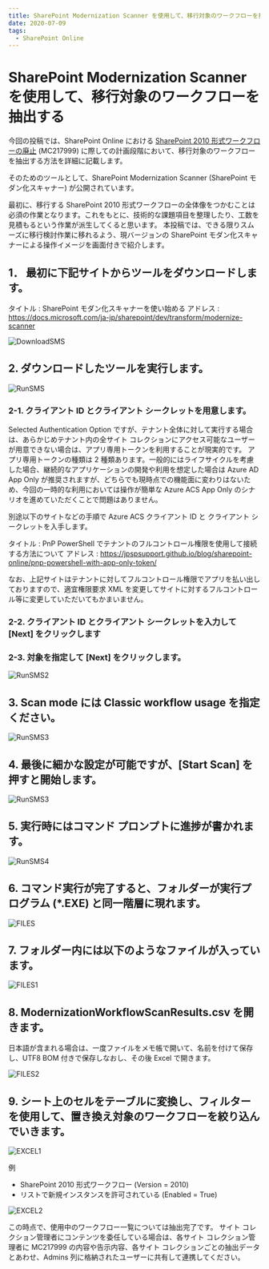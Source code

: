 ```yaml
---
title: SharePoint Modernization Scanner を使用して、移行対象のワークフローを抽出する
date: 2020-07-09
tags:
  - SharePoint Online
---
```


# SharePoint Modernization Scanner を使用して、移行対象のワークフローを抽出する

今回の投稿では、SharePoint Online における [SharePoint 2010 形式ワークフローの廃止](https://support.microsoft.com/ja-jp/office/1ca3fff8-9985-410a-85aa-8120f626965f?ui=ja-jp&rs=ja-jp&ad=jp) (MC217999) に際しての計画段階において、移行対象のワークフローを抽出する方法を詳細に記載します。

そのためのツールとして、SharePoint Modernization Scanner (SharePoint モダン化スキャナー) が公開されています。

最初に、移行する SharePoint 2010 形式ワークフローの全体像をつかむことは必須の作業となります。これをもとに、技術的な課題項目を整理したり、工数を見積もるという作業が派生してくると思います。
本投稿では、できる限りスムーズに移行検討作業に移れるよう、現バージョンの SharePoint モダン化スキャナーによる操作イメージを画面付きで紹介します。

## 1． 最初に下記サイトからツールをダウンロードします。

タイトル : SharePoint モダン化スキャナーを使い始める
アドレス : https://docs.microsoft.com/ja-jp/sharepoint/dev/transform/modernize-scanner

![DownloadSMS](use-sp-modernizationscanner/SMS01.png)

## 2. ダウンロードしたツールを実行します。

![RunSMS](use-sp-modernizationscanner/SMS02.png)

### 2-1. クライアント ID とクライアント シークレットを用意します。
Selected Authentication Option ですが、テナント全体に対して実行する場合は、あらかじめテナント内の全サイト コレクションにアクセス可能なユーザーが用意できない場合は、アプリ専用トークンを利用することが現実的です。
アプリ専用トークンの種類は 2 種類あります。一般的にはライフサイクルを考慮した場合、継続的なアプリケーションの開発や利用を想定した場合は Azure AD App Only が推奨されますが、どちらでも現時点での機能面に変わりはないため、今回の一時的な利用においては操作が簡単な Azure ACS App Only のシナリオを進めていただくことで問題はありません。

別途以下のサイトなどの手順で Azure ACS クライアント ID と クライアント シークレットを入手します。

タイトル : PnP PowerShell でテナントのフルコントロール権限を使用して接続する方法について
アドレス : https://jpspsupport.github.io/blog/sharepoint-online/pnp-powershell-with-app-only-token/

なお、上記サイトはテナントに対してフルコントロール権限でアプリを払い出しておりますので、適宜権限要求 XML を変更してサイトに対するフルコントロール等に変更していただいてもかまいません。

### 2-2. クライアント ID とクライアント シークレットを入力して [Next] をクリックします
### 2-3. 対象を指定して [Next] をクリックします。

![RunSMS2](use-sp-modernizationscanner/SMS03.png)

## 3. Scan mode には Classic workflow usage を指定ください。

![RunSMS3](use-sp-modernizationscanner/SMS04.png)

## 4.	最後に細かな設定が可能ですが、[Start Scan] を押すと開始します。

![RunSMS3](use-sp-modernizationscanner/SMS04-2.png)

## 5. 実行時にはコマンド プロンプトに進捗が書かれます。

![RunSMS4](use-sp-modernizationscanner/SMS05.png)

## 6. コマンド実行が完了すると、フォルダーが実行プログラム (*.EXE) と同一階層に現れます。

![FILES](use-sp-modernizationscanner/SMS06.png)

## 7. フォルダー内には以下のようなファイルが入っています。

![FILES1](use-sp-modernizationscanner/SMS07.png)

## 8. ModernizationWorkflowScanResults.csv を開きます。

日本語が含まれる場合は、一度ファイルをメモ帳で開いて、名前を付けて保存し、UTF8 BOM 付きで保存しなおし、その後 Excel で開きます。

![FILES2](use-sp-modernizationscanner/SMS08.png)

## 9. シート上のセルをテーブルに変換し、フィルターを使用して、置き換え対象のワークフローを絞り込んでいきます。

![EXCEL1](use-sp-modernizationscanner/SMS09.png)

例
* SharePoint 2010 形式ワークフロー (Version = 2010)
* リストで新規インスタンスを許可されている (Enabled = True) 

![EXCEL2](use-sp-modernizationscanner/SMS10.png)

この時点で、使用中のワークフロー一覧については抽出完了です。
サイト コレクション管理者にコンテンツを委任している場合は、各サイト コレクション管理者に MC217999 の内容や告示内容、各サイト コレクションごとの抽出データとあわせ、Admins 列に格納されたユーザーに共有して連携してください。


